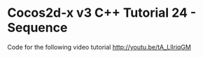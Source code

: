 Cocos2d-x v3 C++ Tutorial 24 - Sequence
=======================================

Code for the following video tutorial http://youtu.be/tA_LllriqGM
